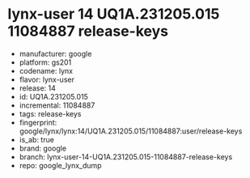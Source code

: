 # lynx-user 14 UQ1A.231205.015 11084887 release-keys
- manufacturer: google
- platform: gs201
- codename: lynx
- flavor: lynx-user
- release: 14
- id: UQ1A.231205.015
- incremental: 11084887
- tags: release-keys
- fingerprint: google/lynx/lynx:14/UQ1A.231205.015/11084887:user/release-keys
- is_ab: true
- brand: google
- branch: lynx-user-14-UQ1A.231205.015-11084887-release-keys
- repo: google_lynx_dump
